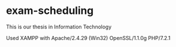 # exam-scheduling
This is our thesis in Information Technology

Used XAMPP with Apache/2.4.29 (Win32) OpenSSL/1.1.0g PHP/7.2.1
